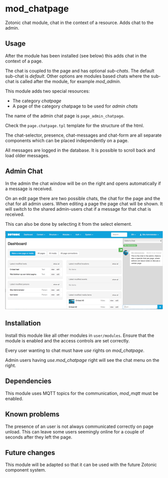 # mod_chatpage

Zotonic chat module, chat in the context of a resource. Adds chat to the admin.

Usage
-----

After the module has been installed (see below) this adds chat in the context of a page.

The chat is coupled to the page and has optional *sub-chats*.
The default sub-chat is *default*. Other options are modules based chats where
the sub-chat is called after the module, for example *mod_admin*.

This module adds two special resources:

 * The category *chatpage*
 * A page of the category chatpage to be used for *admin chats*

The name of the admin chat page is `page_admin_chatpage`.

Check the `page.chatpage.tpl` template for the structure of the html.

The chat-selector, presence, chat-messages and chat-form are all separate components which can be
placed independently on a page.

All messages are logged in the database. It is possible to scroll back and load older messages.

Admin Chat
----------

In the admin the chat window will be on the right and opens automatically if a message is received.

On an edit page there are two possible chats, the chat for the page and the chat for all admin users.
When editing a page the page chat will be shown. It will switch to the shared admin-users chat if
a message for that chat is received.

This can also be done by selecting it from the select element.

![Admin Chat Example](https://github.com/mworrell/zotonic_mod_chatpage/raw/master/doc/admin-chat.png)


Installation
------------

Install this module like all other modules in `user/modules`.
Ensure that the module is enabled and the access controls are set correctly.

Every user wanting to chat must have *use* rights on *mod_chatpage*.

Admin users having *use.mod_chatpage* right will see the chat menu on the right.


Dependencies
------------

This module uses MQTT topics for the communication, *mod_mqtt* must be enabled.


Known problems
--------------

The presence of an user is not always communicated correctly on page unload.
This can leave some users seemingly online for a couple of seconds after they left the page.


Future changes
--------------

This module will be adapted so that it can be used with the future Zotonic component system.
